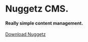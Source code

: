 # Nuggetz CMS.
#### Really simple content management.
<p><a href="https://github.com/nuggetzcms" class="btn btn-primary px-4 py-3"><i class="ion-ios-cloud-download mr-2"></i>Download Nuggetz</a></p>
